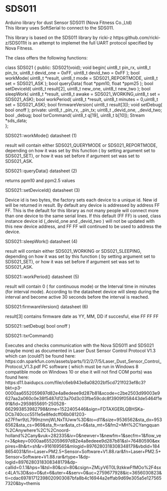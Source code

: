 # SDS011  
  
Arduino library for dust Sensor SDS011 (Nova Fitness Co.,Ltd)  
This library uses SoftSerial to connect to the SDS011.  

This library is based on the SDS011 library by ricki-z
https:github.com/ricki-z/SDS011It is an attempt to implemet the full UART
protocol specified by Nova Fitness.


The class offers the following functions:

class SDS021 {
	public:
		SDS021(void);
		void begin(	uint8_t pin_rx, uint8_t pin_tx, uint8_t devid_one = 0xFF, uint8_t devid_two = 0xFF );
		bool workMode( 			uint8_t *result, 	uint8_t mode = SDS021_REPORTMODE,	uint8_t set = SDS021_ASK );
		bool queryData( float *ppm10, 		float *ppm25 );
		bool setDeviceId( 		uint8_t result[2], 	uint8_t new_one, uint8_t new_two );
		bool sleepWork( 		uint8_t *result, 	uint8_t awake = SDS021_WORKING,uint8_t set = SDS021_ASK);
		bool workPeriod(		uint8_t *result, 	uint8_t minutes = 0,uint8_t set = SDS021_ASK);
		bool firmwareVersion( 	uint8_t result[3]);
		void setDebug( 			bool onoff );
	private:
		uint8_t _pin_rx, _pin_tx;
		uint8_t _devid_one, _devid_two;
		bool _debug;
		bool txrCommand( uint8_t q[19], uint8_t b[10]);
		Stream *sds_data;		
};


 SDS021::workMode() datasheet (1)
 
 result will contain either SDS021_QUERYMODE or SDS021_REPORTMODE,
 depending on how it was set by this function ( by setting
 argument set to SDS021_SET), or how it was set before if argument
 set was set to SDS021_ASK.




 SDS021::queryData() datasheet (2)
 
 returns ppm10 and ppm2.5 values



 SDS021::setDeviceId() datasheet (3)
 
 Device id is two bytes, the factory sets each device to a unique id.
 New id will be returned in result. 
 By default any device is addressed by address FF FF. This is the default
 for this library as not many people will connect more than one device
 to the same serial lines. If this default (FF FF) is used, class instance
 device id (_devid_one and _devid_two ) will not be updated with this
 new device address, and FF FF will continued to be used to address the device.



 SDS021::sleepWork() datasheet (4)
 
 result will contain either SDS021_WORKING or SDS021_SLEEPING,
 depending on how it was set by this function ( by setting
 argument set to SDS021_SET), or how it was set before if argument
 set was set to SDS021_ASK.



 SDS021::workPeriod() datasheet (5)
 
 result will contain 0 ( for continuous mode) or the Interval
 time in minutes (for interval mode). According to the datasheet
 device will sleep during the interval and become active 30 seconds 
 before the interval is reached. 



 SDS021:firmwareVersion() datasheet (6)

 result[3] contains firmware date as YY, MM, DD if succesful, 
 else FF FF FF 



 SDS021::setDebug( bool onoff )



 SDS021::txrCommand()
 
 Executes and checks communication with the Nova SDS011 and
 SDS021 (maybe more) as documented in 
 Laser Dust Sensor Control Protocol V1.3
 which can (could?) be found
 here: https:cdn.sparkfun.com/assets/parts/1/2/2/7/5/Laser_Dust_Sensor_Control_Protocol_V1.3.pdf
 PC software ( which must be run in Windows 8 compatible mode on Windows 10 or else it will not find COM ports)
 was found here:
 https:d11.baidupcs.com/file/c6eb943e8a08202bf5cd721f023ef8c3?bkt=p3-0000aa6552059697d82e4a8edeee9d287b81&xcode=c2be2503d99003e9627aa2a060c0e38f5487d123a70d3c03fbe59cdc8f3909f058443de5464f1e91&fid=2959855691-250528-662993853982798&time=1522405446&sign=FDTAXGERLQBHSKa-DCb740ccc5511e5e8fedcff06b081203-a27Ffwr9zL799nznmjWLNxTlUww%3D&to=d11&size=9536562&sta_dx=9536562&sta_cs=969&sta_ft=rar&sta_ct=6&sta_mt=5&fm2=MH%2CYangquan%2CAnywhere%2C%2Cnoord-holland%2Cany&vuk=282335&iv=0&newver=1&newfm=1&secfm=1&flow_ver=3&pkey=0000aa6552059697d82e4a8edeee9d287b81&sl=76480590&expires=8h&rt=sh&r=916169565&mlogid=8976280318308348179&vbdid=1848654031&fin=Laser+PM2.5+Sensor+Software+V1.88.rar&fn=Laser+PM2.5+Sensor+Software+V1.88.rar&rtype=1&dp-logid=8976280318308348179&dp-callid=0.1.1&hps=1&tsl=80&csl=80&csign=ZMLyV6T0L9zkkwFfMOo%2F4sxc4LA%3D&so=0&ut=6&uter=4&serv=0&uc=2759677928&ic=3656030823&ti=cdac69781712398020903087bfa8b4c16944a2effab9d69e305a5e1275657320&by=themis
 




